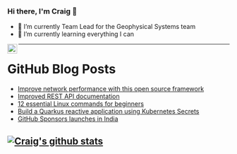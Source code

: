 ### Hi there, I'm Craig 👋

<!--
**CraigTeelFugro/CraigTeelFugro** is a ✨ _special_ ✨ repository because its `README.md` (this file) appears on your GitHub profile.

Here are some ideas to get you started:
-->

- 🔭 I’m currently Team Lead for the Geophysical Systems team
- 🌱 I’m currently learning everything I can

[<img align="left" alt="Craig Teel | LinkedIn" width="22px" src="https://cdn.jsdelivr.net/npm/simple-icons@v3/icons/linkedin.svg" />][linkedin]

---

# GitHub Blog Posts

<!-- BLOG-POST-LIST:START -->
- [Improve network performance with this open source framework](https://opensource.com/article/22/5/improve-network-performance-pbench)
- [Improved REST API documentation](https://github.blog/2022-05-24-improved-rest-api-documentation/)
- [12 essential Linux commands for beginners](https://opensource.com/article/22/5/essential-linux-commands)
- [Build a Quarkus reactive application using Kubernetes Secrets](https://opensource.com/article/22/5/quarkus-kubernetes-secrets)
- [GitHub Sponsors launches in India](https://github.blog/2022-05-23-github-sponsors-launches-in-india/)
<!-- BLOG-POST-LIST:END -->

## [![Craig's github stats](https://github-readme-stats.vercel.app/api?username=craigteelfugro)](https://github.com/anuraghazra/github-readme-stats)


[linkedin]: https://linkedin.com/in/craig-teel-b8786771
